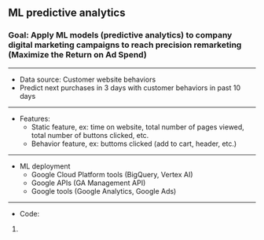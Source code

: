 ## ML predictive analytics
### Goal: Apply ML models (predictive analytics) to company digital marketing campaigns to reach precision remarketing (Maximize the Return on Ad Spend)
---
* Data source: Customer website behaviors
* Predict next purchases in 3 days with customer behaviors in past 10 days
---
* Features:
  * Static feature, ex: time on website, total number of pages viewed, total number of buttons clicked, etc.  
  * Behavior feature, ex: buttoms clicked (add to cart, header, etc.)
---
* ML deployment
  * Google Cloud Platform tools (BigQuery, Vertex AI)
  * Google APIs (GA Management API)
  * Google tools (Google Analytics, Google Ads)
---
* Code:
 1. 
